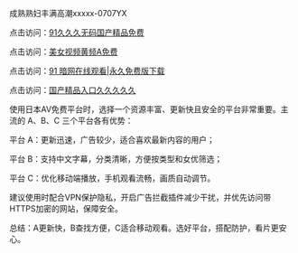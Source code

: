 成熟熟妇丰满高潮xxxxx-0707YX

点击访问：<a href="https://gda-c7m.pages.dev/">91久久久无码国产精品免费</a>

点击访问：<a href="https://rtj-3zo.pages.dev/">美女视频黄频A免费</a>

点击访问：<a href="https://gsd-agv.pages.dev/">91 暗网在线观看|永久免费版下载</a>

点击访问：<a href="https://bsdf-5f5.pages.dev/">国产精品入口久久久久久</a>


使用日本AV免费平台时，选择一个资源丰富、更新快且安全的平台非常重要。主流的 A、B、C 三个平台各有优势：

平台 A：更新迅速，广告较少，适合喜欢最新内容的用户；

平台 B：支持中文字幕，分类清晰，方便按类型和女优筛选；

平台 C：优化移动端播放，手机观看流畅，画质自动调节。

建议使用时配合VPN保护隐私，开启广告拦截插件减少干扰，并优先访问带HTTPS加密的网站，保障安全。

总结：A更新快，B查找方便，C适合移动观看。选好平台，搭配防护，看片更安心。

<span style="display:none;">[Canonical link](https://github.com/mot20250707/so18 ）</span>
